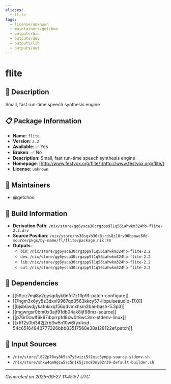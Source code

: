 ```yaml
---
aliases:
  - flite
tags:
  - license/unknown
  - maintainers/getchoo
  - outputs/bin
  - outputs/dev
  - outputs/lib
  - outputs/out
---
```


# flite

## 📝 Description

Small, fast run-time speech synthesis engine

## 📋 Package Information

- **Name**: `flite`
- **Version**: `2.2`
- **Available**: ✅ Yes
- **Broken**: ✅ No
- **Description**: Small, fast run-time speech synthesis engine
- **Homepage**: [http://www.festvox.org/flite/](http://www.festvox.org/flite/)
- **License**: `unknown`
## 👥 Maintainers

- @getchoo


## 🔧 Build Information

- **Derivation Path**: `/nix/store/gg6ysca30crgzpp9l1q56iahwkm324hb-flite-2.2.drv`
- **Source Position**: `/nix/store/ns30sqxb36k8jrds8z18rv96bpnwc60d-source/pkgs/by-name/fl/flite/package.nix:78`
- **Outputs**:
  - `bin`:  `/nix/store/gg6ysca30crgzpp9l1q56iahwkm324hb-flite-2.2`
  - `dev`:  `/nix/store/gg6ysca30crgzpp9l1q56iahwkm324hb-flite-2.2`
  - `lib`:  `/nix/store/gg6ysca30crgzpp9l1q56iahwkm324hb-flite-2.2`
  - `out`:  `/nix/store/gg6ysca30crgzpp9l1q56iahwkm324hb-flite-2.2`

## 🔗 Dependencies

- [[59jcz7mji8y2gysgdjyk0nfd7z1flp9f-patch-configure]]
- [[7ngm3x6yy8z3dxvl9967qd0563kkcy57-libpulseaudio-17.0]]
- [[bjsb6wdjykafnkixq156qdvmxhsm2bai-bash-5.3p3]]
- [[mgwrgsr0bm0x3ajf91db04ak8ijf98mz-source]]
- [[p76r0cwlf6k97ibprrpfd8xw0r8wc3nx-stdenv-linux]]
- [[xfff2s0bi3if2j2rb3w5n10w6fyxlkxd-54c65164840777326bbb83517568e38a128122ef.patch]]

## 📁 Input Sources

- `/nix/store/l622p70vy8k5sh7y5wizi5f2mic6ynpg-source-stdenv.sh`
- `/nix/store/shkw4qm9qcw5sc5n1k5jznc83ny02r39-default-builder.sh`

---
*Generated on 2025-09-27 11:45:57 UTC*
